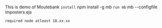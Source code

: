 This is demo of Moutebank
```install```
npm install -g mb
```run mb```
mb --configfile imposters.ejs

```required node atleast 18.xx.xx```